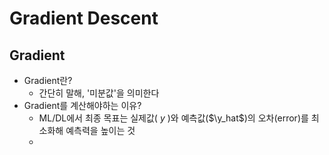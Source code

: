 # Gradient Descent

## Gradient
- Gradient란? 
  - 간단히 말해, '미분값'을 의미한다
- Gradient를 계산해야하는 이유?
  - ML/DL에서 최종 목표는 실제값( $y$ )와 예측값($\y_hat$)의 오차(error)를 최소화해 예측력을 높이는 것
  - 
